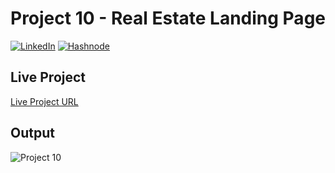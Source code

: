 # Project 10 - Real Estate Landing Page

[![LinkedIn][linkedin-shield]][linkedin-url]
[![Hashnode][hashnode-shield]][hashnode-url]

## Live Project
[Live Project URL](https://jaymalde.github.io/Full-Stack-JavaScript-Bootcamp-2.0/CSS-Assignments/Project-10-Real-Estate-Landing-Page/index.html)
<br>

## Output
![Project 10](./output.png)

[linkedin-shield]: https://img.shields.io/badge/-LinkedIn-black.svg?style=for-the-badge&logo=linkedin&colorB=0B5FBB
[linkedin-url]: https://www.linkedin.com/in/jaymalde/

[hashnode-shield]: https://img.shields.io/badge/Hashnode-2962FF?style=for-the-badge&logo=hashnode&logoColor=white
[hashnode-url]: https:///jaymalde.hashnode.dev/